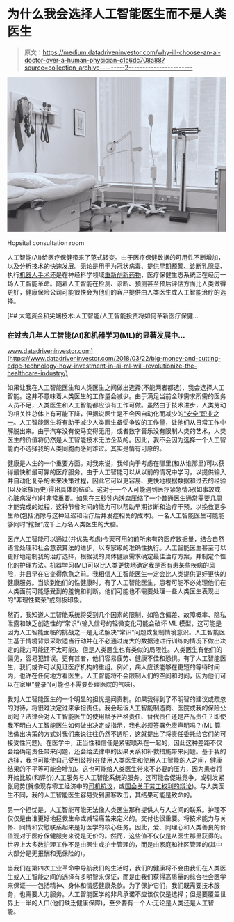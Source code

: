 # 为什么我会选择人工智能医生而不是人类医生

> 原文：<https://medium.datadriveninvestor.com/why-ill-choose-an-ai-doctor-over-a-human-physician-c1c6dc708a88?source=collection_archive---------2----------------------->

![](img/b7d77de9e8685b320a76dd9301c6c071.png)

Hopsital consultation room

人工智能(AI)给医疗保健带来了范式转变。由于医疗保健数据的可用性不断增加，以及分析技术的快速发展。无论是用于为冠状病毒、[提供](https://www.pathai.com/)[早期预警、诊断乳腺癌](https://qz.com/1791222/how-artificial-intelligence-provided-early-warning-of-wuhan-virus/)、执行[机器人手术](https://www.vicarioussurgical.com/)还是在神经科学领域[重新创新药物](https://www.bioxceltherapeutics.com/)，医疗保健生态系统正在经历一场人工智能革命。随着人工智能在检测、诊断、预测甚至预后评估方面比人类做得更好，健康保险公司可能很快会为他们的客户提供由人类医生或人工智能治疗的选择。

[](https://www.datadriveninvestor.com/2018/03/22/big-money-and-cutting-edge-technology-how-investment-in-ai-ml-will-revolutionize-the-healthcare-industry/) [## 大笔资金和尖端技术:人工智能/人工智能投资将如何革新医疗保健…

### 在过去几年人工智能(AI)和机器学习(ML)的显著发展中…

www.datadriveninvestor.com](https://www.datadriveninvestor.com/2018/03/22/big-money-and-cutting-edge-technology-how-investment-in-ai-ml-will-revolutionize-the-healthcare-industry/) 

如果让我在人工智能医生和人类医生之间做出选择(不能两者都选)，我会选择人工智能。这并不意味着人类医生的工作量会减少。由于满足当前全球需求所需的医务人员不足，人类医生和人工智能都应该有工作可做。虽然由于技术进步，人类劳动的相关性总体上有可能下降，但据说医生是不会因自动化而减少的[“安全”职业之一](http://www3.weforum.org/docs/WEF_Future_of_Jobs.pdf)。人工智能医生将有助于减少人类医生备受争议的工作量，让他们从日常工作中解脱出来。由于汽车没有使马变得无用，或者数字音乐没有限制人类的艺术，人类医生的价值将仍然是人工智能技术无法企及的。因此，我不会因为选择一个人工智能而不选择我的人类同胞而感到难过。其实是情有可原的。

健康是人生的一个重要方面。对我来说，我倾向于考虑在哪里(和从谁那里)可以获得最快和最可靠的医疗服务。由于人工智能可以从以前的情况中学习，以提供输入并自动化复杂的未来决策过程，因此它可以更容易、更快地根据数据和过去的经验(以及家族历史)得出具体的结论。这对于一个人可能遇到医疗紧急情况(如事故或心脏病发作)时非常重要。如果在三秒钟内[沃森压缩了一个普通医生通常需要几周](https://qeprize.org/createthefuture/meet-dr-watson-ibms-answer-healthcare-tomorrow)才能完成的过程，这种节省时间的能力可以帮助早期诊断和治疗干预，以挽救更多生命(包括消除与这种延迟和治疗后并发症相关的成本)。一名人工智能医生可能能够同时“挖掘”成千上万名人类医生的大脑。

医疗人工智能可以通过(并优先考虑)今天可用的前所未有的医疗数据量，结合自然语言处理和社会意识算法的进步，以专家级的准确性执行。人工智能医生甚至可以更好地定制我的治疗选择，根据我的具体健康需求确定最佳治疗方案，并制定个性化的护理方法。机器学习(ML)可以比人类更快地确定我是否有患某些疾病的风险，并且早在它变得危急之前。我相信人工智能医生一定会比人类提供更好更快的健康服务。当谈到他们的性健康时，有了人工智能医生，患者可能不必处理他们在人类面前可能感受到的羞愧和判断。他们可能也不需要处理一些人类医生表现出的“非理性繁荣”或刻板印象。

然而，我知道人工智能系统将受到几个因素的限制，如隐含偏差、故障概率、隐私泄露和缺乏创造性的“常识”(输入信号的轻微变化可能会破坏 ML 模型，这可能是因为人工智能面临的挑战之一是无法解决“常识”问题或复制情境意识。人工智能医生基于情境背景采取适当行动并在不必通过庞大的数据池进行训练的情况下做出决定的能力可能还不太可能)。但是人类医生也有类似的局限性。人类医生有他们的偏见，容易犯错误。更有甚者，他们容易疲劳、健康不佳和恐惧。有了人工智能医生，我们或许可以见证医疗机构的重组。例如，病人应该能够在更短的等待时间内，也许在任何地方看医生。人工智能将不会限制人们的空间和时间，因为他们可以在家里“登录”(可能也不需要处理医院的气味)。

我对人工智能医生的一个明显的担忧是问责制。如果我得到了不明智的建议或疏忽的对待，将很难决定谁来承担责任。我会起诉人工智能制造商、医院或我的保险公司吗？法律会对人工智能医生的使用赋予严格责任、替代责任还是产品责任？即使我不明白人工智能医生如何做出决定或指示，我也必须签署免责声明吗？(ML 算法做出决策的方式对我们来说往往仍然不透明，这就提出了将责任委托给它们的可接受性问题)。在医学中，正当性和信任是紧密联系在一起的，因此这种差距不仅会给确定责任带来问题，还会给法律中的因果关系和补救措施带来问题。基于我的选择，我也可能使自己受到歧视(在使用人类医生和使用人工智能的人之间，健康结果的不平等可能会增加)。这也可能给人类医生带来不必要的压力，因为患者将开始比较(和评价)人工服务与人工智能系统的服务。这可能会促进竞争，或引发紧张局势(就像现存零工经济中的[司机抗议](https://www.cnbc.com/2019/09/17/uber-drivers-are-protesting-again-heres-what-the-job-is-really-like.html)，或[国会关于劳工权利的辩论](https://www.lexblog.com/2019/10/29/congress-debates-what-future-of-work-could-mean-for-gig-economy))。与人类医生不同，我的人工智能医生容易受到黑客攻击，其结果可能是致命的。

另一个担忧是，人工智能可能无法像人类医生那样提供人与人之间的联系。护理不仅仅是由谁更好地拯救生命或减轻痛苦来定义的。交付也很重要。将技术能力与关怀、同情和安慰联系起来是好医学的核心任务。因此，爱、同理心和人类善良的价值观对于医疗保健服务来说是无价的。然而，这些值不仅仅是从医生那里获得的。世界上大多数护理工作不是由医生或护士管理的，而是由家庭和社区管理的(其中大部分是无报酬和无保险的)。

当我们在第四次工业革命中导航我们的生活时，我们的健康将不会由我们在人类医生或人工智能之间的选择有多明智来保证，而是由我们获得高质量的综合社会医学来保证——包括精神、身体和情感健康条款。为了保护它们，我们既需要技术服务，也需要人力服务。人工智能医学的非凡承诺不应该仅仅是选择；但是要覆盖世界上一半的人口(他们缺乏健康保障)，至少要有一个人:无论是人类还是人工智能。